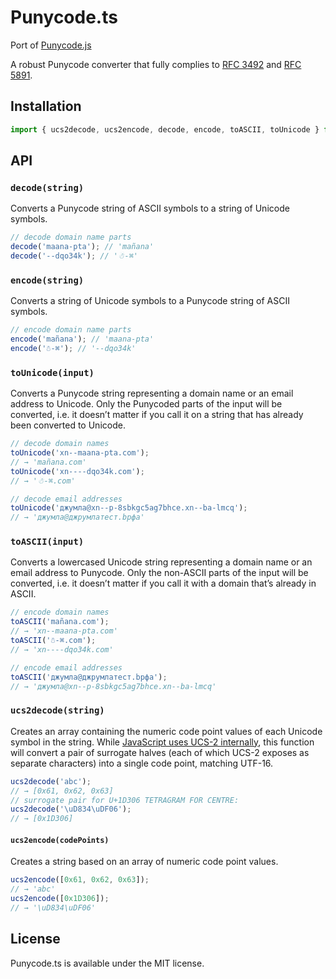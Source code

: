 # Punycode.ts

Port of [Punycode.js](https://github.com/bestiejs/punycode.js)

A robust Punycode converter that fully complies to [RFC 3492](https://tools.ietf.org/html/rfc3492) and [RFC 5891](https://tools.ietf.org/html/rfc5891).

## Installation

```js
import { ucs2decode, ucs2encode, decode, encode, toASCII, toUnicode } from 'https://deno.land/x/punycode/punycode.ts';
```

## API

### `decode(string)`

Converts a Punycode string of ASCII symbols to a string of Unicode symbols.

```js
// decode domain name parts
decode('maana-pta'); // 'mañana'
decode('--dqo34k'); // '☃-⌘'
```

### `encode(string)`

Converts a string of Unicode symbols to a Punycode string of ASCII symbols.

```js
// encode domain name parts
encode('mañana'); // 'maana-pta'
encode('☃-⌘'); // '--dqo34k'
```

### `toUnicode(input)`

Converts a Punycode string representing a domain name or an email address to Unicode. Only the Punycoded parts of the input will be converted, i.e. it doesn’t matter if you call it on a string that has already been converted to Unicode.

```js
// decode domain names
toUnicode('xn--maana-pta.com');
// → 'mañana.com'
toUnicode('xn----dqo34k.com');
// → '☃-⌘.com'

// decode email addresses
toUnicode('джумла@xn--p-8sbkgc5ag7bhce.xn--ba-lmcq');
// → 'джумла@джpумлатест.bрфa'
```

### `toASCII(input)`

Converts a lowercased Unicode string representing a domain name or an email address to Punycode. Only the non-ASCII parts of the input will be converted, i.e. it doesn’t matter if you call it with a domain that’s already in ASCII.

```js
// encode domain names
toASCII('mañana.com');
// → 'xn--maana-pta.com'
toASCII('☃-⌘.com');
// → 'xn----dqo34k.com'

// encode email addresses
toASCII('джумла@джpумлатест.bрфa');
// → 'джумла@xn--p-8sbkgc5ag7bhce.xn--ba-lmcq'
```

### `ucs2decode(string)`

Creates an array containing the numeric code point values of each Unicode symbol in the string. While [JavaScript uses UCS-2 internally](https://mathiasbynens.be/notes/javascript-encoding), this function will convert a pair of surrogate halves (each of which UCS-2 exposes as separate characters) into a single code point, matching UTF-16.

```js
ucs2decode('abc');
// → [0x61, 0x62, 0x63]
// surrogate pair for U+1D306 TETRAGRAM FOR CENTRE:
ucs2decode('\uD834\uDF06');
// → [0x1D306]
```

#### `ucs2encode(codePoints)`

Creates a string based on an array of numeric code point values.

```js
ucs2encode([0x61, 0x62, 0x63]);
// → 'abc'
ucs2encode([0x1D306]);
// → '\uD834\uDF06'
```

## License

Punycode.ts is available under the MIT license.
